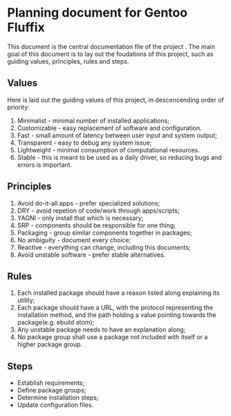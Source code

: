 # Planning document for Gentoo Fluffix

This document is the central documentation file of the project . The main goal of this document is to lay out the foudations of this project, such as guiding values, principles, rules and steps.

## Values

Here is laid out the guiding values of this project, in descencending order of priority:

1. Minimalist - minimal number of installed applications;
2. Customizable - easy replacement of software and configuration.
3. Fast - small amount of latency between user input and system output;
4. Transparent - easy to debug any system issue;
5. Lightweight - minimal consumption of computational resources.
6. Stable - this is meant to be used as a daily driver, so reducing bugs and errors is important.

## Principles

1. Avoid do-it-all apps - prefer specialized solutions;
2. DRY - avoid repetion of code/work through apps/scripts;
3. YAGNI - only install that which is necessary;
4. SRP - components should be responsible for one thing;
5. Packaging - group similar components together in packages;
6. No ambiguity - document every choice;
7. Reactive - everything can change, including this documents;
8. Avoid unstable software - prefer stable alternatives.

## Rules

1. Each installed package should have a reason listed along explaining its utility;
2. Each package should have a URL, with the protocol representing the installation method, and the path holding a value pointing towards the package(e.g. ebuild atom);
3. Any unstable package needs to have an explanation along;
4. No package group shall use a package not included with itself or a higher package group.

## Steps

- Establish requirements;
- Define package groups;
- Determine installation steps;
- Update configuration files.

